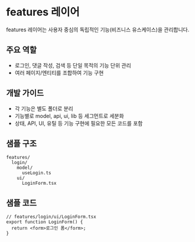# features 레이어

features 레이어는 사용자 중심의 독립적인 기능(비즈니스 유스케이스)을 관리합니다.

## 주요 역할

- 로그인, 댓글 작성, 검색 등 단일 목적의 기능 단위 관리
- 여러 페이지/엔티티를 조합하여 기능 구현

## 개발 가이드

- 각 기능은 별도 폴더로 분리
- 기능별로 model, api, ui, lib 등 세그먼트로 세분화
- 상태, API, UI, 유틸 등 기능 구현에 필요한 모든 코드를 포함

## 샘플 구조

```text
features/
  login/
    model/
      useLogin.ts
    ui/
      LoginForm.tsx
```

## 샘플 코드

```tsx
// features/login/ui/LoginForm.tsx
export function LoginForm() {
  return <form>로그인 폼</form>;
}
```
